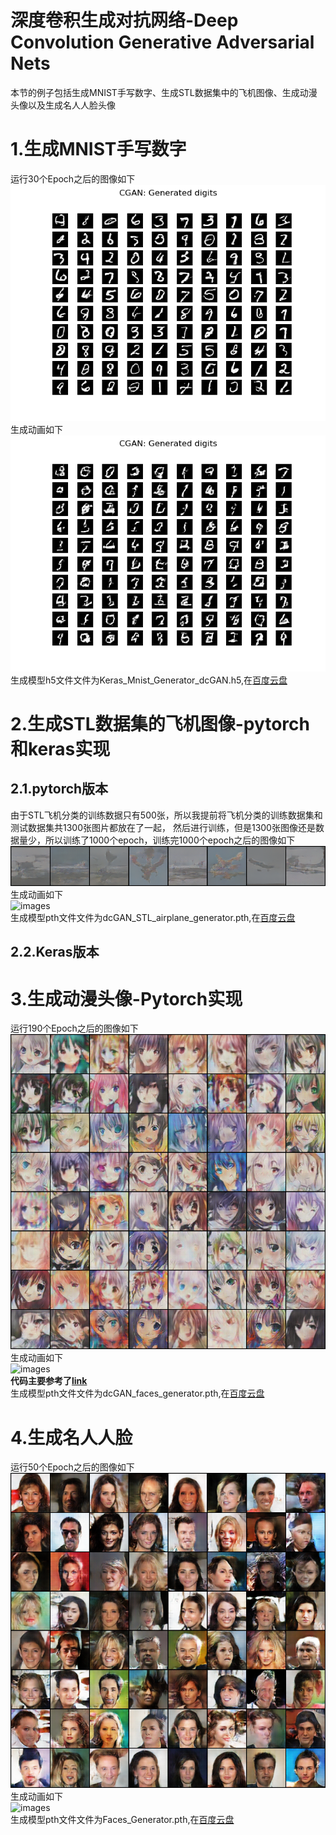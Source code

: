 深度卷积生成对抗网络-Deep Convolution Generative Adversarial Nets
===
本节的例子包括生成MNIST手写数字、生成STL数据集中的飞机图像、生成动漫头像以及生成名人人脸头像
# 1.生成MNIST手写数字
运行30个Epoch之后的图像如下<br/>
![images](results/MNIST_30_Keras.png)<br/>
生成动画如下<br/>
![images](results/MNIST_30_Keras.gif)<br/>
生成模型h5文件文件为Keras_Mnist_Generator_dcGAN.h5,在[百度云盘](https://pan.baidu.com/s/1JWLMbibaH1yGZKcIvyT4hQ#list/path=%2F%E6%A8%A1%E5%9E%8B)

# 2.生成STL数据集的飞机图像-pytorch和keras实现
## 2.1.pytorch版本
由于STL飞机分类的训练数据只有500张，所以我提前将飞机分类的训练数据集和测试数据集共1300张图片都放在了一起，
然后进行训练，但是1300张图像还是数据量少，所以训练了1000个epoch，训练完1000个epoch之后的图像如下<br/>
![images](results/STL_airplane_990_pytorch.png)<br/>
生成动画如下<br/>
![images](results/STL_airplane_pytorch.gif)<br/>
生成模型pth文件文件为dcGAN_STL_airplane_generator.pth,在[百度云盘](https://pan.baidu.com/s/1JWLMbibaH1yGZKcIvyT4hQ#list/path=%2F%E6%A8%A1%E5%9E%8B)

## 2.2.Keras版本

# 3.生成动漫头像-Pytorch实现
运行190个Epoch之后的图像如下<br/>
![images](results/AnimateFaces_190.png)<br/>
生成动画如下<br/>
![images](results/AnimateFaces.gif)<br/>
**代码主要参考了[link](https://github.com/chenyuntc/pytorch-book/tree/master/chapter7-GAN%E7%94%9F%E6%88%90%E5%8A%A8%E6%BC%AB%E5%A4%B4%E5%83%8F)**<br/>
生成模型pth文件文件为dcGAN_faces_generator.pth,在[百度云盘](https://pan.baidu.com/s/1JWLMbibaH1yGZKcIvyT4hQ#list/path=%2F%E6%A8%A1%E5%9E%8B)

# 4.生成名人人脸
运行50个Epoch之后的图像如下<br/>
![images](results/Faces_50.png)<br/>
生成动画如下<br/>
![images](results/Faces_50.gif)<br/>
生成模型pth文件文件为Faces_Generator.pth,在[百度云盘](https://pan.baidu.com/s/1JWLMbibaH1yGZKcIvyT4hQ#list/path=%2F%E6%A8%A1%E5%9E%8B)


